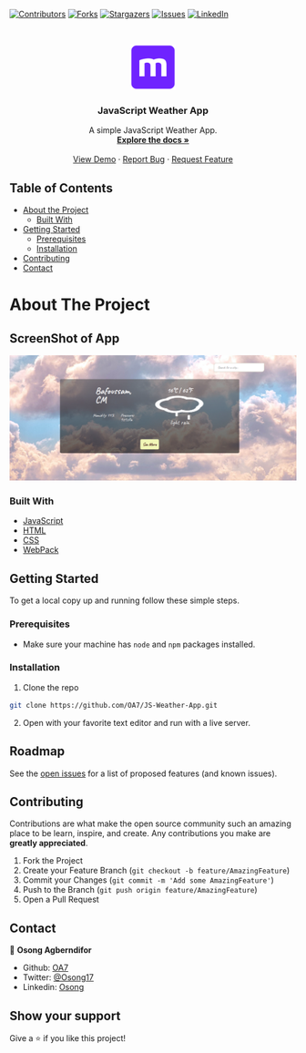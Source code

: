 [![Contributors][contributors-shield]][contributors-url]
[![Forks][forks-shield]][forks-url]
[![Stargazers][stars-shield]][stars-url]
[![Issues][issues-shield]][issues-url]
[![LinkedIn][linkedin-shield]][linkedin-url]



<!-- PROJECT LOGO -->
<br />
<p align="center">
  <a href="https://github.com/OA7/JS-Restaurant-Page">
    <img src="dist/images/mLogo.png" alt="Logo" width="80" height="80">
  </a>

  <h3 align="center">JavaScript Weather App</h3>

  <p align="center">
    A simple JavaScript Weather App.
    <br />
    <a href="https://github.com/OA7/JS-Weather-App"><strong>Explore the docs »</strong></a>
    <br />
    <br />
    <a href="">View Demo</a>
    ·
    <a href="https://github.com/OA7/JS-Weather-App/issues">Report Bug</a>
    ·
    <a href="https://github.com/OA7/JS-Weather-App/issues">Request Feature</a>
  </p>
</p>



<!-- TABLE OF CONTENTS -->
## Table of Contents

* [About the Project](#about-the-project)
  * [Built With](#built-with)
* [Getting Started](#getting-started)
  * [Prerequisites](#prerequisites)
  * [Installation](#installation)
* [Contributing](#contributing)
* [Contact](#contact)



<!-- ABOUT THE PROJECT -->
# About The Project

## ScreenShot of App
[![Product Name Screen Shot][product-screenshot]]()


### Built With

* [JavaScript](https://en.wikipedia.org/wiki/JavaScript)
* [HTML](https://en.wikipedia.org/wiki/HTML)
* [CSS](https://en.wikipedia.org/wiki/Cascading_Style_Sheets)
* [WebPack](https://webpack.js.org/)



<!-- GETTING STARTED -->
## Getting Started

To get a local copy up and running follow these simple steps.

### Prerequisites
- Make sure your machine has `node` and `npm` packages installed.

### Installation
 
1. Clone the repo
```sh
git clone https://github.com/OA7/JS-Weather-App.git
```
2. Open with your favorite text editor and run with a live server.

<!-- ROADMAP -->
## Roadmap

See the [open issues](https://github.com/OA7/JS-Weather-App/issues) for a list of proposed features (and known issues).



<!-- CONTRIBUTING -->
## Contributing

Contributions are what make the open source community such an amazing place to be learn, inspire, and create. Any contributions you make are **greatly appreciated**.

1. Fork the Project
2. Create your Feature Branch (`git checkout -b feature/AmazingFeature`)
3. Commit your Changes (`git commit -m 'Add some AmazingFeature'`)
4. Push to the Branch (`git push origin feature/AmazingFeature`)
5. Open a Pull Request


<!-- CONTACT -->
## Contact

👤 **Osong Agberndifor**

- Github: [OA7](https://github.com/OA7)
- Twitter: [@Osong17](https://twitter.com/Osong17)
- Linkedin: [Osong](https://linkedin.com/osong-agberndifor)


<!-- ACKNOWLEDGEMENTS -->
## Show your support

Give a ⭐️ if you like this project!




<!-- MARKDOWN LINKS & IMAGES -->
<!-- https://www.markdownguide.org/basic-syntax/#reference-style-links -->
[contributors-shield]: https://img.shields.io/github/contributors/OA7/JS-Weather-App.svg?style=flat-square
[contributors-url]: https://github.com/OA7/JS-Weather-App/graphs/contributors
[forks-shield]: https://img.shields.io/github/forks/OA7/JS-Weather-App.svg?style=flat-square
[forks-url]: https://github.com/OA7/JS-Weather-App/network/members
[stars-shield]: https://img.shields.io/github/stars/OA7/JS-Weather-App.svg?style=flat-square
[stars-url]: https://github.com/OA7/JS-Weather-App/stargazers
[issues-shield]: https://img.shields.io/github/issues/OA7/JS-Weather-App.svg?style=flat-square
[issues-url]: https://github.com/OA7/JS-Weather-App/issues
[linkedin-shield]: https://img.shields.io/badge/-LinkedIn-black.svg?style=flat-square&logo=linkedin&colorB=555
[linkedin-url]: https://linkedin.com/osong-agberndifor
[product-screenshot]: dist/images/screen.png
